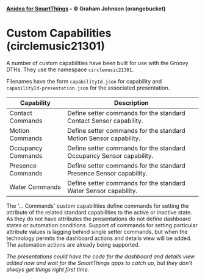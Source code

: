 #### [Anidea for SmartThings](../../README.md) - &copy; Graham Johnson (orangebucket)

# Custom Capabilities (circlemusic21301)

A number of custom capabilities have been built for use with the Groovy DTHs. They use the namespace `circlemusic21301`.

Filenames have the form `capabilityId.json` for capability and `capabilityId-presentation.json` for the associated presentation.

Capability|Description
|--|--|
Contact Commands|Define setter commands for the standard Contact Sensor capability.
Motion Commands|Define setter commands for the standard Motion Sensor capability.
Occupancy Commands|Define setter commands for the standard Occupancy Sensor capability.
Presence Commands|Define setter commands for the standard Presence Sensor capability.
Water Commands|Define setter commands for the standard Water Sensor capability.

The '... Commands' custom capabilities define commands for setting the attribute of the related standard capabilities to the active or inactive state.
As they do not have attributes the presentations do not define dashboard states or automation conditions. Support of commands for setting particular attribute values 
is lagging behind single setter commands, but when the technology permits the dashboard actions and details view will be added. The automation actions
are already being supported.

_The presentations could have the code for the dashboard and details view added now and wait for the SmartThings apps to catch up, but they don't always get things right first time._
